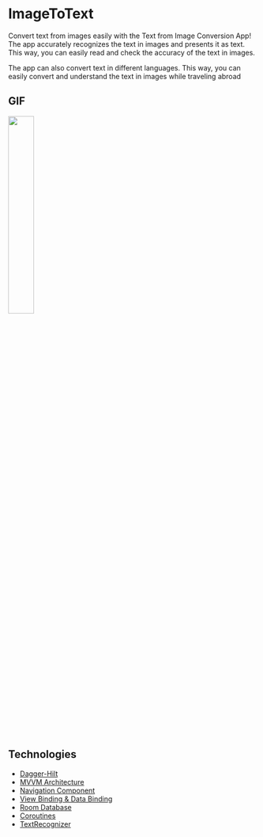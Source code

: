 # ImageToText

Convert text from images easily with the Text from Image Conversion App!  The app accurately recognizes the text in images and presents it as text. This way, you can easily read and check the accuracy of the text in images.

The app can also convert text in different languages. This way, you can easily convert and understand the text in images while traveling abroad

## GIF
<img src="https://user-images.githubusercontent.com/52680778/209993270-fa033dfd-2c6a-4100-ba95-72f4f301fcce.gif" alt="" width="32%" />  

## Technologies

- [Dagger-Hilt](https://developer.android.com/training/dependency-injection/hilt-android)
- [MVVM Architecture](https://developer.android.com/jetpack/guide)
- [Navigation Component](https://developer.android.com/guide/navigation)
- [View Binding & Data Binding](https://developer.android.com/topic/libraries/view-binding) 
- [Room Database](https://developer.android.com/training/data-storage/room)
- [Coroutines](https://github.com/Kotlin/kotlinx.coroutines)
- [TextRecognizer](https://developers.google.com/ml-kit/vision/text-recognition/v2)
